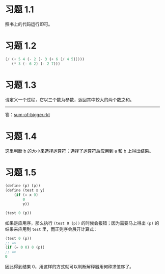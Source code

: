 
# 习题 1.1 

照书上的代码运行即可。

# 习题 1.2 

``` scheme 
(/ (+ 5 4 (- 2 (- 3 (+ 6 (/ 4 5)))))
   (* 3 (- 6 2) (- 2 7)))
```

# 习题 1.3

请定义一个过程，它以三个数为参数，返回其中较大的两个数之和。

------

答：[sum-of-bigger.rkt](./sum-of-bigger.rkt)

# 习题 1.4 

这里判断 b 的大小来选择运算符；选择了运算符后应用到 a 和 b 上得出结果。

# 习题 1.5 

``` scheme 
(define (p) (p))
(define (test x y)
    (if (= x 0)
        0
        y))

(test 0 (p))
```

如果是应用序，那么执行 `(test 0 (p))` 的时候会报错；因为需要马上得出 `(p)` 的结果来应用到 `test` 里，而正则序会展开计算式：

``` scheme
(test 0 (p))
;; => 
(if (= 0 0) 0 (p))
;; => 
0
```

因此得到结果 0，用这样的方式就可以判断解释器用何种求值序了。


